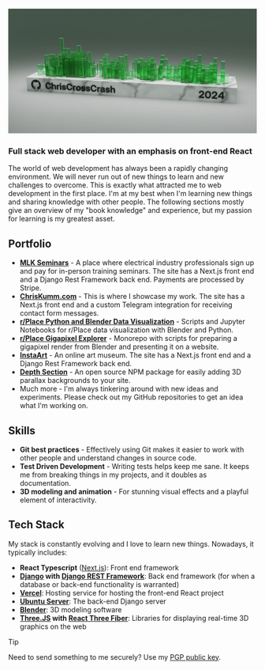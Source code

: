 ![Cover Image](/2024GithubHistory.jpg)

### Full stack web developer with an emphasis on front-end React

The world of web development has always been a rapidly changing environment. We will never run out of new things to learn and new challenges to overcome. This is exactly what attracted me to web development in the first place. I'm at my best when I'm learning new things and sharing knowledge with other people. The following sections mostly give an overview of my "book knowledge" and experience, but my passion for learning is my greatest asset.

## Portfolio

- [**MLK Seminars**](https://www.mlkseminars.com) - A place where electrical industry professionals sign up and pay for in-person training seminars. The site has a Next.js front end and a Django Rest Framework back end. Payments are processed by Stripe.
- [**ChrisKumm.com**](https://www.chriskumm.com) - This is where I showcase my work. The site has a Next.js front end and a custom Telegram integration for receiving contact form messages.
- [**r/Place Python and Blender Data Visualization**](https://github.com/ChrisCrossCrash/r-place-blender) - Scripts and Jupyter Notebooks for r/Place data visualization with Blender and Python.
- [**r/Place Gigapixel Explorer**](https://github.com/ChrisCrossCrash/r-place-gigapixel) - Monorepo with scripts for preparing a gigapixel render from Blender and presenting it on a website.
- [**InstaArt**](https://insta-art-frontend.vercel.app/) - An online art museum. The site has a Next.js front end and a Django Rest Framework back end.
- [**Depth Section**](https://www.npmjs.com/package/depth-section) - An open source NPM package for easily adding 3D parallax backgrounds to your site.
- Much more - I'm always tinkering around with new ideas and experiments. Please check out my GitHub repositories to get an idea what I'm working on.

## Skills

- **Git best practices** - Effectively using Git makes it easier to work with other people and understand changes in source code.
- **Test Driven Development** - Writing tests helps keep me sane. It keeps me from breaking things in my projects, and it doubles as documentation.
- **3D modeling and animation** - For stunning visual effects and a playful element of interactivity.

## Tech Stack

My stack is constantly evolving and I love to learn new things. Nowadays, it typically includes:

- **React Typescript** ([Next.js](https://nextjs.org/)): Front end framework
- **[Django](https://www.djangoproject.com/) with [Django REST Framework](https://www.django-rest-framework.org/)**: Back end framework (for when a database or back-end functionality is warranted)
- **[Vercel](https://vercel.com)**: Hosting service for hosting the front-end React project
- **[Ubuntu Server](https://ubuntu.com/server)**: The back-end Django server
- **[Blender](https://www.blender.org/)**: 3D modeling software
- **[Three.JS](https://threejs.org/) with [React Three Fiber](https://github.com/pmndrs/react-three-fiber)**: Libraries for displaying real-time 3D graphics on the web

> [!TIP]
> Need to send something to me securely? Use my [PGP public key](https://gist.github.com/ChrisCrossCrash/0edc48b28ff088e1a5cd738a677d71d7).
